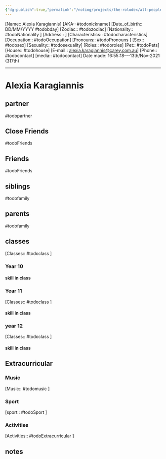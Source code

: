 ```yaml
---
{"dg-publish":true,"permalink":"/noting/projects/the-rolodex/all-people/students/alexia-karagiannis/","dgHomeLink":true,"dgPassFrontmatter":false}
---
```


[Name:: Alexia Karagiannis]
[AKA:: #todonickname]
[Date_of_birth:: DD/MM/YYYY #todobday] 
[Zodiac:: #todozodiac] 
[Nationality:: #todoNationality ]
[Address:: ]
[Characteristics::  #todocharacteristics]
[Occupation:: #todoOccupation]
[Pronouns:: #todoPronouns ]
[Sex:: #todosex]
[Sexuality:: #todosexuality]
[Roles:: #todoroles]
[Pet:: #todoPets]
[House:: #todohouse]
[E-mail:: alexia.karagiannis@carey.com.au]
[Phone:: #todocontact]
[media:: #todocontact]
Date made: 16:55:18---13th/Nov-2021 (317th) 

---
# Alexia Karagiannis
## partner
#todopartner
## Close Friends
#todoFriends
## Friends
#todoFriends
## siblings
#todofamily
## parents
#todofamily
## classes
[Classes:: #todoclass ]
### Year 10
#### skill in class
### Year 11
[Classes:: #todoclass ]
#### skill in class
### year 12
[Classes:: #todoclass ]
#### skill in class
## Extracurricular
### Music
[Music:: #todomusic ]
### Sport
[sport:: #todoSport ]
### Activities
[Activities:: #todoExtracurricular ]
## notes
